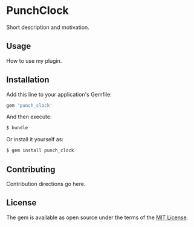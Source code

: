 # PunchClock
Short description and motivation.

## Usage
How to use my plugin.

## Installation
Add this line to your application's Gemfile:

```ruby
gem 'punch_clock'
```

And then execute:
```bash
$ bundle
```

Or install it yourself as:
```bash
$ gem install punch_clock
```

## Contributing
Contribution directions go here.

## License
The gem is available as open source under the terms of the [MIT License](http://opensource.org/licenses/MIT).
